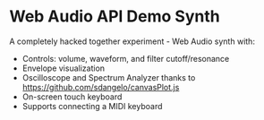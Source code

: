 Web Audio API Demo Synth
========================

A completely hacked together experiment - Web Audio synth with:

* Controls: volume, waveform, and filter cutoff/resonance
* Envelope visualization
* Oscilloscope and Spectrum Analyzer thanks to https://github.com/sdangelo/canvasPlot.js
* On-screen touch keyboard
* Supports connecting a MIDI keyboard